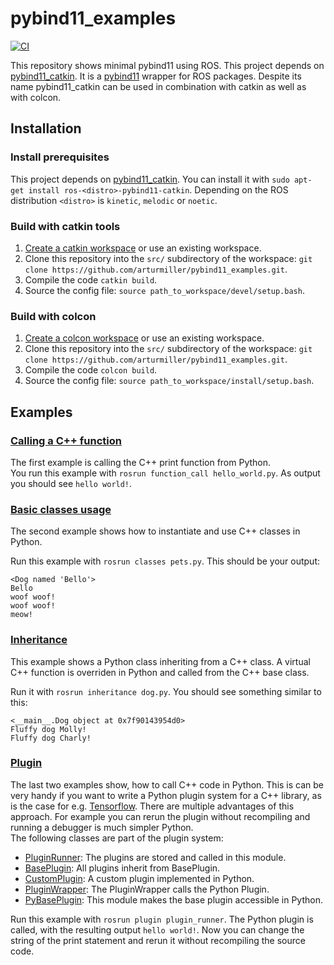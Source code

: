 # pybind11_examples
[![CI](https://github.com/arturmiller/pybind11_examples/actions/workflows/ci.yaml/badge.svg)](https://github.com/arturmiller/pybind11_examples/actions/workflows/ci.yaml)

This repository shows minimal pybind11 using ROS. This project depends on [pybind11_catkin](https://github.com/ipab-slmc/pybind11_catkin). It is a [pybind11](https://github.com/pybind/pybind11) wrapper for ROS packages. Despite its name pybind11_catkin can be used in combination with catkin as well as with colcon.

## Installation
### Install prerequisites
This project depends on [pybind11_catkin](https://github.com/ipab-slmc/pybind11_catkin). You can install it with ```sudo apt-get install ros-<distro>-pybind11-catkin```. Depending on the ROS distribution ```<distro>``` is ```kinetic```, ```melodic``` or ```noetic```.

### Build with catkin tools
1. [Create a catkin workspace](https://catkin-tools.readthedocs.io/en/latest/quick_start.html#initializing-a-new-workspace) or use an existing workspace.
2. Clone this repository into the ```src/``` subdirectory of the workspace: ``git clone https://github.com/arturmiller/pybind11_examples.git``.
3. Compile the code ```catkin build```.
4. Source the config file: ```source path_to_workspace/devel/setup.bash```.

### Build with colcon
1. [Create a colcon workspace](https://index.ros.org/doc/ros2/Tutorials/Colcon-Tutorial/#create-a-workspace) or use an existing workspace.
2. Clone this repository into the ```src/``` subdirectory of the workspace: ``git clone https://github.com/arturmiller/pybind11_examples.git``.
3. Compile the code ```colcon build```.
4. Source the config file: ```source path_to_workspace/install/setup.bash```.

## Examples

### [Calling a C++ function](https://github.com/arturmiller/pybind11_examples/tree/master/function_call)
The first example is calling the C++ print function from Python.  
You run this example with ```rosrun function_call hello_world.py```. As output you should see ```hello world!```.

### [Basic classes usage](https://github.com/arturmiller/pybind11_examples/tree/master/classes)
The second example shows how to instantiate and use C++ classes in Python.

Run this example with ```rosrun classes pets.py```. This should be your output:
```
<Dog named 'Bello'>
Bello
woof woof!
woof woof!
meow!
```

### [Inheritance](https://github.com/arturmiller/pybind11_examples/tree/master/inheritance)
This example shows a Python class inheriting from a C++ class. A virtual C++ function is overriden in Python and called from the C++ base class.

Run it with ```rosrun inheritance dog.py```. You should see something similar to this:  
```
<__main__.Dog object at 0x7f90143954d0>
Fluffy dog Molly!
Fluffy dog Charly!
```

### [Plugin](https://github.com/arturmiller/pybind11_examples/tree/master/plugin)
The last two examples show, how to call C++ code in Python. This is can be very handy if you want to write a Python plugin system for a C++ library, as is the case for e.g. [Tensorflow](https://www.tensorflow.org/). There are multiple advantages of this approach. For example you can rerun the plugin without recompiling and running a debugger is much simpler Python.  
The following classes are part of the plugin system:
- [PluginRunner](https://github.com/arturmiller/pybind11_examples/blob/master/plugin/src/plugin_runner.cpp): The plugins are stored and called in this module.
- [BasePlugin](https://github.com/arturmiller/pybind11_examples/blob/master/plugin/src/base_plugin.cpp): All plugins inherit from BasePlugin.
- [CustomPlugin](https://github.com/arturmiller/pybind11_examples/blob/master/plugin/src/plugin/custom_plugin.py): A custom plugin implemented in Python.
- [PluginWrapper](https://github.com/arturmiller/pybind11_examples/blob/master/plugin/src/plugin_wrapper.cpp): The PluginWrapper calls the Python Plugin.
- [PyBasePlugin](https://github.com/arturmiller/pybind11_examples/blob/master/plugin/src/py_base_plugin.cpp): This module makes the base plugin accessible in Python.  

Run this example with ```rosrun plugin plugin_runner```. The Python plugin is called, with the resulting output ```hello world!```. Now you can change the string of the print statement and rerun it without recompiling the source code.
